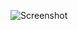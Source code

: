 ![Screenshot](https://raw.githubusercontent.com/Cryakl/Ultimate-RAT-Collection/refs/heads/main/MagicLink/MagicLink%202.1/Screenshot.png)

